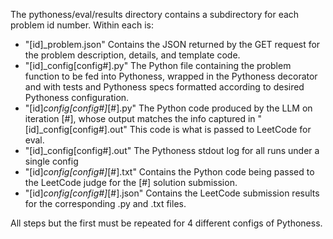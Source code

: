 The pythoness/eval/results directory contains a subdirectory for each problem id number. Within each is:
* "[id]_problem.json" Contains the JSON returned by the GET request for the problem description, details, and template code.
* "[id]_config[config#].py" The Python file containing the problem function to be fed into Pythoness, wrapped in the Pythoness decorator and with tests and Pythoness specs formatted according to desired Pythoness configuration.
* "[id]_config[config#]_[#].py" The Python code produced by the LLM on iteration [#], whose output matches the info captured in "[id]_config[config#].out" This code is what is passed to LeetCode for eval.
* "[id]_config[config#].out" The Pythoness stdout log for all runs under a single config
* "[id]_config[config#]_[#].txt" Contains the Python code being passed to the LeetCode judge for the [#] solution submission.
* "[id]_config[config#]_[#].json" Contains the LeetCode submission results for the corresponding .py and .txt files.

All steps but the first must be repeated for 4 different configs of Pythoness.